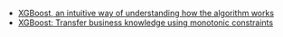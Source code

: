 

- [XGBoost, an intuitive way of understanding how the algorithm works](https://twitter.com/bindureddy/status/1587947148687028224)
- [XGBoost: Transfer business knowledge using monotonic constraints](https://towardsdatascience.com/xgboost-transfer-business-knowledge-using-monotonic-constraints-35c61cbcb8f9)
